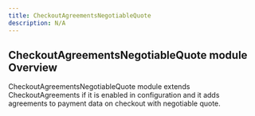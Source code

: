 ```yaml
---
title: CheckoutAgreementsNegotiableQuote
description: N/A
---
```


## CheckoutAgreementsNegotiableQuote module Overview

CheckoutAgreementsNegotiableQuote module extends CheckoutAgreements if it is enabled in configuration and it adds agreements to payment data on checkout with negotiable quote.
